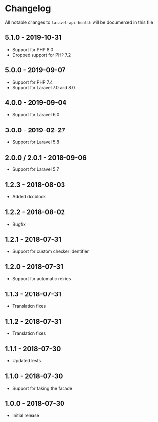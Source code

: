 # Changelog

All notable changes to `laravel-api-health` will be documented in this file

## 5.1.0 - 2019-10-31

- Support for PHP 8.0
- Dropped support for PHP 7.2

## 5.0.0 - 2019-09-07

- Support for PHP 7.4
- Support for Laravel 7.0 and 8.0

## 4.0.0 - 2019-09-04

- Support for Laravel 6.0

## 3.0.0 - 2019-02-27

- Support for Laravel 5.8

## 2.0.0 / 2.0.1 - 2018-09-06

- Support for Laravel 5.7

## 1.2.3 - 2018-08-03

- Added docblock

## 1.2.2 - 2018-08-02

- Bugfix

## 1.2.1 - 2018-07-31

- Support for custom checker identifier

## 1.2.0 - 2018-07-31

- Support for automatic retries

## 1.1.3 - 2018-07-31

- Translation fixes

## 1.1.2 - 2018-07-31

- Translation fixes

## 1.1.1 - 2018-07-30

- Updated tests

## 1.1.0 - 2018-07-30

- Support for faking the facade

## 1.0.0 - 2018-07-30

- Initial release
